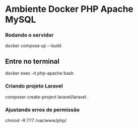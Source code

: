 # Ambiente Docker PHP Apache MySQL



### Rodando o servidor
docker compose up --build

## Entre no terminal
docker exec -it php-apache bash

### Criando projeto Laravel
composer create-project laravel/laravel .

### Ajustando erros de permissão
chmod -R 777 /var/www/php/

